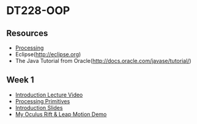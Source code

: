 DT228-OOP
=========

Resources
---------
* [Processing](http://processing.org)
* Eclipse(http://eclipse.org)
* The Java Tutorial from Oracle(http://docs.oracle.com/javase/tutorial/)

Week 1
------
* [Introduction Lecture Video](https://github.com/skooter500/DT228-OOP)
* [Processing Primitives]()
* [Introduction Slides](http://1drv.ms/1DbfIMl)
* [My Oculus Rift & Leap Motion Demo](https://www.youtube.com/watch?v=jtU5_HnSmv0) 
